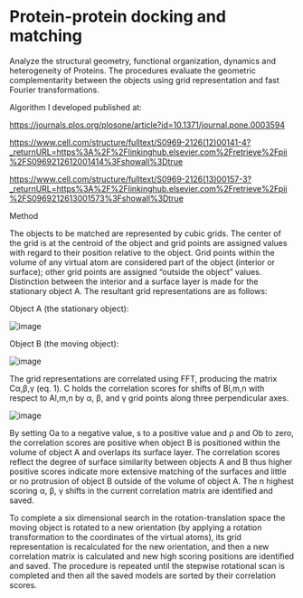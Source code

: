 # Protein-protein docking and matching


Analyze the structural geometry, functional organization, dynamics and heterogeneity of Proteins. The procedures evaluate the geometric complementarity between the objects using grid representation and fast Fourier transformations.

Algorithm I developed published at:

https://journals.plos.org/plosone/article?id=10.1371/journal.pone.0003594

https://www.cell.com/structure/fulltext/S0969-2126(12)00141-4?_returnURL=https%3A%2F%2Flinkinghub.elsevier.com%2Fretrieve%2Fpii%2FS0969212612001414%3Fshowall%3Dtrue

https://www.cell.com/structure/fulltext/S0969-2126(13)00157-3?_returnURL=https%3A%2F%2Flinkinghub.elsevier.com%2Fretrieve%2Fpii%2FS0969212613001573%3Fshowall%3Dtrue



Method

The objects to be matched are represented by cubic grids. The center of the grid is at the centroid of the object and grid points are assigned values with regard to their position relative to the object. Grid points within the volume of any virtual atom are considered part of the object (interior or surface); other grid points are assigned “outside the object” values. Distinction between the interior and a surface layer is made for the stationary object A. The resultant grid representations are as follows:

Object A (the stationary object):

![image](https://github.com/user-attachments/assets/66b07116-f245-452d-aede-6286cbf607ec)


Object B (the moving object):

![image](https://github.com/user-attachments/assets/0ab97468-8c9f-47f7-9dbe-417a6313ea45)



The grid representations are correlated using FFT, producing the matrix Cα,β,γ (eq. 1). C holds the correlation scores for shifts of Bl,m,n with respect to Al,m,n by α, β, and γ grid points along three perpendicular axes.

![image](https://github.com/user-attachments/assets/a96ef785-d6f0-4f77-808b-a2db0b9643fc)



By setting Oa to a negative value, s to a positive value and ρ and Ob to zero, the correlation scores are positive when object B is positioned within the volume of object A and overlaps its surface layer. The correlation scores reflect the degree of surface similarity between objects A and B thus higher positive scores indicate more extensive matching of the surfaces and little or no protrusion of object B outside of the volume of object A. The n highest scoring α, β, γ shifts in the current correlation matrix are identified and saved.

To complete a six dimensional search in the rotation-translation space the moving object is rotated to a new orientation (by applying a rotation transformation to the coordinates of the virtual atoms), its grid representation is recalculated for the new orientation, and then a new correlation matrix is calculated and new high scoring positions are identified and saved. The procedure is repeated until the stepwise rotational scan is completed and then all the saved models are sorted by their correlation scores.
